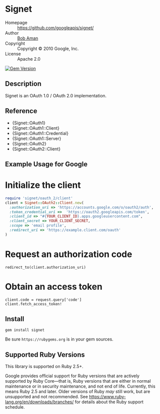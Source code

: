 # Signet

<dl>
  <dt>Homepage</dt><dd><a href="https://github.com/googleapis/signet/">https://github.com/googleapis/signet/</a></dd>
  <dt>Author</dt><dd><a href="mailto:bobaman@google.com">Bob Aman</a></dd>
  <dt>Copyright</dt><dd>Copyright © 2010 Google, Inc.</dd>
  <dt>License</dt><dd>Apache 2.0</dd>
</dl>

[![Gem Version](https://badge.fury.io/rb/signet.svg)](https://badge.fury.io/rb/signet)

## Description

Signet is an OAuth 1.0 / OAuth 2.0 implementation.

## Reference

- {Signet::OAuth1}
- {Signet::OAuth1::Client}
- {Signet::OAuth1::Credential}
- {Signet::OAuth1::Server}
- {Signet::OAuth2}
- {Signet::OAuth2::Client}

## Example Usage for Google

# Initialize the client

``` ruby
require 'signet/oauth_2/client'
client = Signet::OAuth2::Client.new(
  :authorization_uri => 'https://accounts.google.com/o/oauth2/auth',
  :token_credential_uri =>  'https://oauth2.googleapis.com/token',
  :client_id => "#{YOUR_CLIENT_ID}.apps.googleusercontent.com",
  :client_secret => YOUR_CLIENT_SECRET,
  :scope => 'email profile',
  :redirect_uri => 'https://example.client.com/oauth'
)
```

# Request an authorization code

```
redirect_to(client.authorization_uri)
```

# Obtain an access token

```
client.code = request.query['code']
client.fetch_access_token!
```

## Install

`gem install signet`

Be sure `https://rubygems.org` is in your gem sources.

## Supported Ruby Versions

This library is supported on Ruby 2.5+.

Google provides official support for Ruby versions that are actively supported
by Ruby Core—that is, Ruby versions that are either in normal maintenance or in
security maintenance, and not end of life. Currently, this means Ruby 2.5 and
later. Older versions of Ruby _may_ still work, but are unsupported and not
recommended. See https://www.ruby-lang.org/en/downloads/branches/ for details
about the Ruby support schedule.
